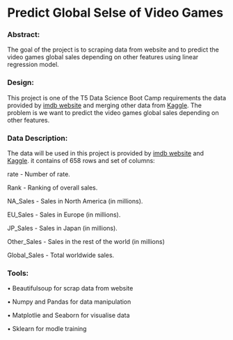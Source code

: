 
# Predict Global Selse of Video Games 


### Abstract:
The goal of the project is to scraping data from website and to predict the video games global sales depending on other features using linear regression model.

### Design:
This project is one of the T5 Data Science Boot Camp requirements the data provided by <a href="https://www.imdb.com/search/title/?title_type=video_game&num_votes=,5000,&sort=user_rating,desc&pf_rd_m=A2FGELUUNOQJNL&pf_rd_p=87cca6a7-a16d-42d9-b9de-6aace99ec40a&pf_rd_r=ERFX36S273PQKZHMN3NF&pf_rd_s=center-6&pf_rd_t=60601&pf_rd_i=video-games&ref_=fea_vg_scg_ats_toprated_hd">imdb website</a> and merging other data from <a href="https://www.kaggle.com/gregorut/videogamesales/version/2">Kaggle</a>. The problem is we want to predict the video games global sales depending on other features.

### Data Description:
The data will be used in this project is provided by  <a href="https://www.imdb.com/search/title/?title_type=video_game&num_votes=,5000,&sort=user_rating,desc&pf_rd_m=A2FGELUUNOQJNL&pf_rd_p=87cca6a7-a16d-42d9-b9de-6aace99ec40a&pf_rd_r=ERFX36S273PQKZHMN3NF&pf_rd_s=center-6&pf_rd_t=60601&pf_rd_i=video-games&ref_=fea_vg_scg_ats_toprated_hd">imdb website</a> and <a href="https://www.kaggle.com/gregorut/videogamesales/version/2">Kaggle</a>.  it contains of 658 rows and set of columns:

rate - Number of rate.

Rank - Ranking of overall sales.

NA_Sales - Sales in North America (in millions).

EU_Sales - Sales in Europe (in millions).

JP_Sales - Sales in Japan (in millions).

Other_Sales - Sales in the rest of the world (in millions)

Global_Sales - Total worldwide sales.

### Tools:

•	Beautifulsoup for scrap data from website 

•	Numpy and Pandas for data manipulation 

•	Matplotlie and Seaborn for visualise data

•	Sklearn for modle training 



